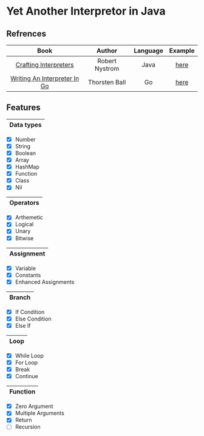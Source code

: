 # Yet Another Interpretor in Java

## Refrences 
|                             Book                             |     Author     | Language |                          Example                           |
| :----------------------------------------------------------: | :------------: | :------: | :--------------------------------------------------------: |
|  [Crafting Interpreters](https://craftinginterpreters.com/)  | Robert Nystrom |   Java   | [here](https://github.com/munificent/craftinginterpreters) |
| [Writing An Interpreter In Go](https://interpreterbook.com/) | Thorsten Ball  |    Go    |     [here](https://github.com/brombaut/monkey-parser)      |



## Features
| Data types |
| :--------: |
- [X] Number
- [X] String
- [X] Boolean
- [X] Array
- [X] HashMap
- [X] Function
- [X] Class
- [X] Nil
  
| Operators |
| :-------: |
- [X] Arthemetic
- [X] Logical
- [X] Unary
- [X] Bitwise

| Assignment |
| :--------: |
- [X] Variable 
- [X] Constants
- [X] Enhanced Assignments 

| Branch |
| :----: |
- [X] If Condition
- [X] Else Condition
- [X] Else If
  
| Loop  |
| :---: |
- [X] While Loop
- [X] For Loop
- [X] Break
- [X] Continue

| Function |
| :------: |
- [X] Zero Argument
- [X] Multiple Arguments
- [X] Return
- [ ] Recursion